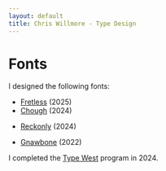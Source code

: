 ```yaml
---
layout: default
title: Chris Willmore - Type Design
---
```


# Fonts

<!--
<div style="font-family: Chough;">
<a href="fonts/chough.html">
<span class="font-line" style="font-weight: normal;"><span style="font-style: regular;">Chough</span></span>  
<span class="font-line" style="font-weight: normal;"><span style="font-style: regular;">Regular</span> <span style="font-style: italic;">Italic</span></span>  
<span class="font-line" style="font-weight: bold;"><span style="font-style: regular;">Bold</span> <span style="font-style: italic;">Italic</span></span>  
<span class="font-line" style="font-weight: 900;"><span style="font-style: regular;">Black</span> <span style="font-style: italic;">Italic</span></span>  
</a>
</div>

<div style="font-family: Reckonly;">
<span class="font-line" style="font-weight: normal;">Reckonly</span>  
<span class="font-line" style="font-weight: normal;">Regular</span>  
<span class="font-line" style="font-weight: bold;">Bold</span>  
<span class="font-line" style="font-weight: 900;">Black</span>  
</div>

<div style="font-family: Gnawbone;">
<span class="font-line" style="font-weight: normal;"><span style="font-style: regular;">Gnawbone</span></span>  
<span class="font-line" style="font-weight: normal;"><span style="font-style: regular;">Regular</span> <span style="font-style: italic;">Italic</span></span>  
<span class="font-line" style="font-weight: bold;"><span style="font-style: regular;">Bold</span> <span style="font-style: italic;">Italic</span></span>  
<span class="font-line" style="font-weight: 900;"><span style="font-style: regular;">Black</span> <span style="font-style: italic;">Italic</span></span>  
</div>
-->

I designed the following fonts:
- [Fretless](/fonts/fretless.html) (2025)
- [Chough](/fonts/chough.html) (2024)
<!-- - [Fontober 2024](/fonts/fontober2024.html) -->
- [Reckonly](/fonts/reckonly.html) (2024)
<!-- - [Fontober 2023](/fonts/fontober2023.html) -->
- [Gnawbone](/fonts/gnawbone.html) (2022)

<!-- TODO: figure out how to get live resize in type tester -->
<!-- TODO: make it more apparent that text field is editable -- look at cues that adobe's type tester uses -->
<!-- TODO: show glyph inventory -->

I completed the [Type West](https://typewest.letterformarchive.org) program in 2024.
